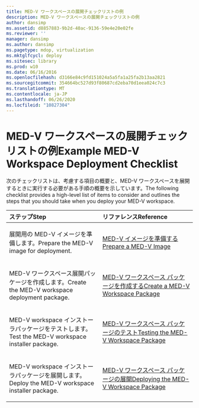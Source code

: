 ```yaml
---
title: MED-V ワークスペースの展開チェックリストの例
description: MED-V ワークスペースの展開チェックリストの例
author: dansimp
ms.assetid: d8857883-9b2d-40ac-9136-59e4e20e02fe
ms.reviewer: ''
manager: dansimp
ms.author: dansimp
ms.pagetype: mdop, virtualization
ms.mktglfcycl: deploy
ms.sitesec: library
ms.prod: w10
ms.date: 06/16/2016
ms.openlocfilehash: d3166e84c9fd151024a5a5fa1a25fa2b13aa2821
ms.sourcegitcommit: 354664bc527d93f80687cd2eba70d1eea024c7c3
ms.translationtype: MT
ms.contentlocale: ja-JP
ms.lasthandoff: 06/26/2020
ms.locfileid: "10827304"
---
```

# <span data-ttu-id="ef051-103">MED-V ワークスペースの展開チェックリストの例</span><span class="sxs-lookup"><span data-stu-id="ef051-103">Example MED-V Workspace Deployment Checklist</span></span>


<span data-ttu-id="ef051-104">次のチェックリストは、考慮する項目の概要と、MED-V ワークスペースを展開するときに実行する必要がある手順の概要を示しています。</span><span class="sxs-lookup"><span data-stu-id="ef051-104">The following checklist provides a high-level list of items to consider and outlines the steps that you should take when you deploy your MED-V workspace.</span></span>

<table>
<colgroup>
<col width="50%" />
<col width="50%" />
</colgroup>
<thead>
<tr class="header">
<th align="left"><span data-ttu-id="ef051-105">ステップ</span><span class="sxs-lookup"><span data-stu-id="ef051-105">Step</span></span></th>
<th align="left"><span data-ttu-id="ef051-106">リファレンス</span><span class="sxs-lookup"><span data-stu-id="ef051-106">Reference</span></span></th>
</tr>
</thead>
<tbody>
<tr class="odd">
<td align="left"><p><span data-ttu-id="ef051-107">展開用の MED-V イメージを準備します。</span><span class="sxs-lookup"><span data-stu-id="ef051-107">Prepare the MED-V image for deployment.</span></span></p></td>
<td align="left"><p><a href="prepare-a-med-v-image.md" data-raw-source="[Prepare a MED-V Image](prepare-a-med-v-image.md)"><span data-ttu-id="ef051-108">MED-V イメージを準備する</span><span class="sxs-lookup"><span data-stu-id="ef051-108">Prepare a MED-V Image</span></span></a></p></td>
</tr>
<tr class="even">
<td align="left"><p><span data-ttu-id="ef051-109">MED-V ワークスペース展開パッケージを作成します。</span><span class="sxs-lookup"><span data-stu-id="ef051-109">Create the MED-V workspace deployment package.</span></span></p></td>
<td align="left"><p><a href="create-a-med-v-workspace-package.md" data-raw-source="[Create a MED-V Workspace Package](create-a-med-v-workspace-package.md)"><span data-ttu-id="ef051-110">MED-V ワークスペース パッケージを作成する</span><span class="sxs-lookup"><span data-stu-id="ef051-110">Create a MED-V Workspace Package</span></span></a></p></td>
</tr>
<tr class="odd">
<td align="left"><p><span data-ttu-id="ef051-111">MED-V workspace インストーラパッケージをテストします。</span><span class="sxs-lookup"><span data-stu-id="ef051-111">Test the MED-V workspace installer package.</span></span></p></td>
<td align="left"><p><a href="testing-the-med-v-workspace-package.md" data-raw-source="[Testing the MED-V Workspace Package](testing-the-med-v-workspace-package.md)"><span data-ttu-id="ef051-112">MED-V ワークスペース パッケージのテスト</span><span class="sxs-lookup"><span data-stu-id="ef051-112">Testing the MED-V Workspace Package</span></span></a></p></td>
</tr>
<tr class="even">
<td align="left"><p><span data-ttu-id="ef051-113">MED-V workspace インストーラパッケージを展開します。</span><span class="sxs-lookup"><span data-stu-id="ef051-113">Deploy the MED-V workspace installer package.</span></span></p></td>
<td align="left"><p><a href="deploying-the-med-v-workspace-package.md" data-raw-source="[Deploying the MED-V Workspace Package](deploying-the-med-v-workspace-package.md)"><span data-ttu-id="ef051-114">MED-V ワークスペース パッケージの展開</span><span class="sxs-lookup"><span data-stu-id="ef051-114">Deploying the MED-V Workspace Package</span></span></a></p></td>
</tr>
</tbody>
</table>

 

 

 





